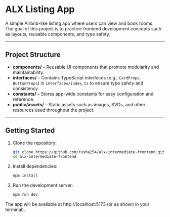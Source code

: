 # ALX Listing App

A simple Airbnb-like listing app where users can view and book rooms.  
The goal of this project is to practice frontend development concepts such as layouts, reusable components, and type safety.

---

## Project Structure

- **components/** – Reusable UI components that promote modularity and maintainability.
- **interfaces/** – Contains TypeScript interfaces (e.g., `CardProps`, `ButtonProps`) in `interfaces/index.ts` to ensure type safety and consistency.
- **constants/** – Stores app-wide constants for easy configuration and reference.
- **public/assets/** – Static assets such as images, SVGs, and other resources used throughout the project.

---

## Getting Started

1. Clone the repository:
   ```bash
   git clone https://github.com/Yusha254/alx-intermediate-frontend.git
   cd alx-intermediate-frontend
   ```
2. Install dependencies:

   ```bash
   npm install
   ```

3. Run the development server:

   ```bash
   npm run dev
   ```

The app will be available at http://localhost:5173
(or as shown in your terminal).
